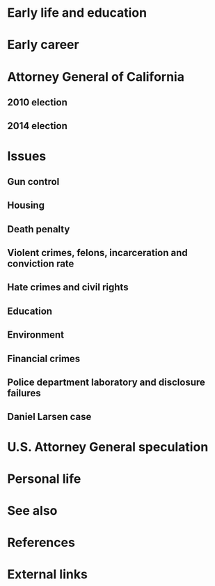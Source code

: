 # 
# Early life and education
# Early career
# Attorney General of California
## 2010 election
## 2014 election
# Issues
## Gun control
## Housing
## Death penalty
## Violent crimes, felons, incarceration and conviction rate
## Hate crimes and civil rights
## Education
## Environment
## Financial crimes
## Police department laboratory and disclosure failures
## Daniel Larsen case
# U.S. Attorney General speculation
# Personal life
# See also
# References
# External links